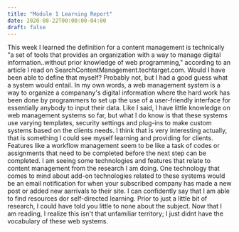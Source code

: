 ```yaml
---
title: "Module 1 Learning Report"
date: 2020-08-22T00:00:00-04:00
draft: false
---
```


This week I learned the definition for a content management is technically "a set of tools that provides an organization with a way to manage digital information..without prior knowledge of web programming," according to an article I read on SearchContentManagement.techtarget.com. Would I have been able to define that myself? Probably not, but I had a good guess what a system would entail. In my own words, a web management system is a way to organize a companany's digital information where the hard work has been done by programmers to set up the use of a user-friendly interface for essentially anybody to input their data. 
Like I said, I have little knowledge on web management systems so far, but what I do know is that these systems use varying templates, security settings and plug-ins to make custom systems based on the clients needs. I think that is very interesting actually, that is something I could see myself learning and providing for clients.
Features like a workflow management seem to be like a task of codes or assignments that need to be completed before the next step can be completed. 
I am seeing some technologies and features that relate to content management from the research I am doing. One technology that comes to mind about add-on technologies related to these systems would be an email notification for when your subscribed company has made a new post or added new aarrivals to their site.
I can confidently say that I am able to find resources dor self-directed learning. Prior to just a little bit of research, I could have told you little to none about the subject. Now that I am reading, I realize this isn't that unfamiliar territory; I just didnt have the vocabulary of these web systems.
